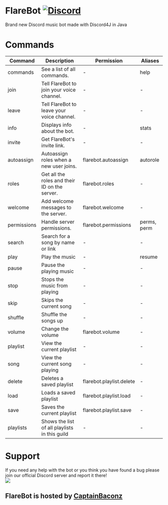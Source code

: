 # FlareBot [![Discord](https://discordapp.com/api/guilds/226785954537406464/widget.png)](https://discord.gg/TTAUGvZ)
Brand new Discord music bot made with Discord4J in Java

# Commands
| Command | Description | Permission | Aliases |
| ------- | ----------- | ------------------- | ------- |
| commands | See a list of all commands. | - | help |
| join | Tell FlareBot to join your voice channel. | - | - |
| leave | Tell FlareBot to leave your voice channel. | - | - |
| info | Displays info about the bot. | - | stats |
| invite | Get FlareBot's invite link. | - | - |
| autoassign | Autoassign roles when a new user joins. | flarebot.autoassign | autorole |
| roles | Get all the roles and their ID on the server. | flarebot.roles | - |
| welcome | Add welcome messages to the server. | flarebot.welcome | - |
| permissions | Handle server permissions. | flarebot.permissions | perms, perm |
| search | Search for a song by name or link | - | - |
| play | Play the music | - | resume |
| pause | Pause the playing music | - | - |
| stop | Stops the music from playing | - | - |
| skip | Skips the current song | - | - |
| shuffle | Shuffle the songs up | - | - |
| volume | Change the volume | flarebot.volume | - |
| playlist | View the current playlist | - | - |
| song | View the current song playing | - | - |
| delete | Deletes a saved playlist | flarebot.playlist.delete | - |
| load | Loads a saved playlist | flarebot.playlist.load | - |
| save | Saves the current playlist | flarebot.playlist.save | - |
| playlists | Shows the list of all playlists in this guild | - | - |

# Support
If you need any help with the bot or you think you have found a bug please join our official Discord server and report it there!  
[![](https://discordapp.com/api/guilds/226785954537406464/embed.png?style=banner1)](https://discord.gg/TTAUGvZ)

## FlareBot is hosted by [CaptainBaconz](https://www.twitch.tv/captainbaconz)

